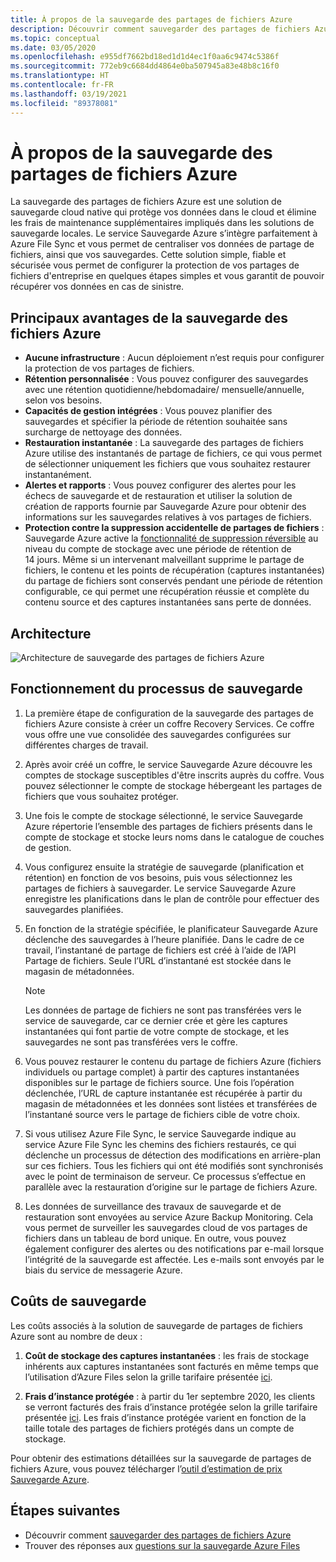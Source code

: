 ```yaml
---
title: À propos de la sauvegarde des partages de fichiers Azure
description: Découvrir comment sauvegarder des partages de fichiers Azure dans le coffre Recovery Services
ms.topic: conceptual
ms.date: 03/05/2020
ms.openlocfilehash: e955df7662bd18ed1d1d4ec1f0aa6c9474c5386f
ms.sourcegitcommit: 772eb9c6684dd4864e0ba507945a83e48b8c16f0
ms.translationtype: HT
ms.contentlocale: fr-FR
ms.lasthandoff: 03/19/2021
ms.locfileid: "89378081"
---
```

# <a name="about-azure-file-share-backup"></a>À propos de la sauvegarde des partages de fichiers Azure

La sauvegarde des partages de fichiers Azure est une solution de sauvegarde cloud native qui protège vos données dans le cloud et élimine les frais de maintenance supplémentaires impliqués dans les solutions de sauvegarde locales. Le service Sauvegarde Azure s’intègre parfaitement à Azure File Sync et vous permet de centraliser vos données de partage de fichiers, ainsi que vos sauvegardes. Cette solution simple, fiable et sécurisée vous permet de configurer la protection de vos partages de fichiers d'entreprise en quelques étapes simples et vous garantit de pouvoir récupérer vos données en cas de sinistre.

## <a name="key-benefits-of-azure-file-share-backup"></a>Principaux avantages de la sauvegarde des fichiers Azure

* **Aucune infrastructure** : Aucun déploiement n’est requis pour configurer la protection de vos partages de fichiers.
* **Rétention personnalisée** : Vous pouvez configurer des sauvegardes avec une rétention quotidienne/hebdomadaire/ mensuelle/annuelle, selon vos besoins.
* **Capacités de gestion intégrées** : Vous pouvez planifier des sauvegardes et spécifier la période de rétention souhaitée sans surcharge de nettoyage des données.
* **Restauration instantanée** : La sauvegarde des partages de fichiers Azure utilise des instantanés de partage de fichiers, ce qui vous permet de sélectionner uniquement les fichiers que vous souhaitez restaurer instantanément.
* **Alertes et rapports** : Vous pouvez configurer des alertes pour les échecs de sauvegarde et de restauration et utiliser la solution de création de rapports fournie par Sauvegarde Azure pour obtenir des informations sur les sauvegardes relatives à vos partages de fichiers.
* **Protection contre la suppression accidentelle de partages de fichiers** : Sauvegarde Azure active la [fonctionnalité de suppression réversible](../storage/files/storage-files-prevent-file-share-deletion.md) au niveau du compte de stockage avec une période de rétention de 14 jours. Même si un intervenant malveillant supprime le partage de fichiers, le contenu et les points de récupération (captures instantanées) du partage de fichiers sont conservés pendant une période de rétention configurable, ce qui permet une récupération réussie et complète du contenu source et des captures instantanées sans perte de données.

## <a name="architecture"></a>Architecture

![Architecture de sauvegarde des partages de fichiers Azure](./media/azure-file-share-backup-overview/azure-file-shares-backup-architecture.png)

## <a name="how-the-backup-process-works"></a>Fonctionnement du processus de sauvegarde

1. La première étape de configuration de la sauvegarde des partages de fichiers Azure consiste à créer un coffre Recovery Services. Ce coffre vous offre une vue consolidée des sauvegardes configurées sur différentes charges de travail.

2. Après avoir créé un coffre, le service Sauvegarde Azure découvre les comptes de stockage susceptibles d'être inscrits auprès du coffre. Vous pouvez sélectionner le compte de stockage hébergeant les partages de fichiers que vous souhaitez protéger.

3. Une fois le compte de stockage sélectionné, le service Sauvegarde Azure répertorie l’ensemble des partages de fichiers présents dans le compte de stockage et stocke leurs noms dans le catalogue de couches de gestion.

4. Vous configurez ensuite la stratégie de sauvegarde (planification et rétention) en fonction de vos besoins, puis vous sélectionnez les partages de fichiers à sauvegarder. Le service Sauvegarde Azure enregistre les planifications dans le plan de contrôle pour effectuer des sauvegardes planifiées.

5. En fonction de la stratégie spécifiée, le planificateur Sauvegarde Azure déclenche des sauvegardes à l’heure planifiée. Dans le cadre de ce travail, l’instantané de partage de fichiers est créé à l’aide de l’API Partage de fichiers. Seule l’URL d’instantané est stockée dans le magasin de métadonnées.

    >[!NOTE]
    >Les données de partage de fichiers ne sont pas transférées vers le service de sauvegarde, car ce dernier crée et gère les captures instantanées qui font partie de votre compte de stockage, et les sauvegardes ne sont pas transférées vers le coffre.

6. Vous pouvez restaurer le contenu du partage de fichiers Azure (fichiers individuels ou partage complet) à partir des captures instantanées disponibles sur le partage de fichiers source. Une fois l’opération déclenchée, l’URL de capture instantanée est récupérée à partir du magasin de métadonnées et les données sont listées et transférées de l’instantané source vers le partage de fichiers cible de votre choix.

7. Si vous utilisez Azure File Sync, le service Sauvegarde indique au service Azure File Sync les chemins des fichiers restaurés, ce qui déclenche un processus de détection des modifications en arrière-plan sur ces fichiers. Tous les fichiers qui ont été modifiés sont synchronisés avec le point de terminaison de serveur. Ce processus s’effectue en parallèle avec la restauration d’origine sur le partage de fichiers Azure.

8. Les données de surveillance des travaux de sauvegarde et de restauration sont envoyées au service Azure Backup Monitoring. Cela vous permet de surveiller les sauvegardes cloud de vos partages de fichiers dans un tableau de bord unique. En outre, vous pouvez également configurer des alertes ou des notifications par e-mail lorsque l’intégrité de la sauvegarde est affectée. Les e-mails sont envoyés par le biais du service de messagerie Azure.

## <a name="backup-costs"></a>Coûts de sauvegarde

Les coûts associés à la solution de sauvegarde de partages de fichiers Azure sont au nombre de deux :

1. **Coût de stockage des captures instantanées** : les frais de stockage inhérents aux captures instantanées sont facturés en même temps que l’utilisation d’Azure Files selon la grille tarifaire présentée [ici](https://azure.microsoft.com/pricing/details/storage/files/).

2. **Frais d’instance protégée** : à partir du 1er septembre 2020, les clients se verront facturés des frais d’instance protégée selon la grille tarifaire présentée [ici](https://azure.microsoft.com/pricing/details/backup/). Les frais d’instance protégée varient en fonction de la taille totale des partages de fichiers protégés dans un compte de stockage.

Pour obtenir des estimations détaillées sur la sauvegarde de partages de fichiers Azure, vous pouvez télécharger l’[outil d’estimation de prix Sauvegarde Azure](https://aka.ms/AzureBackupCostEstimates).  

## <a name="next-steps"></a>Étapes suivantes

* Découvrir comment [sauvegarder des partages de fichiers Azure](backup-afs.md)
* Trouver des réponses aux [questions sur la sauvegarde Azure Files](backup-azure-files-faq.md)
